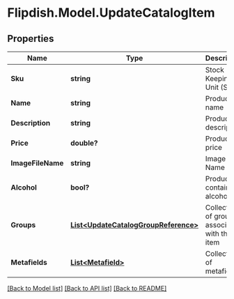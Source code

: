 # Flipdish.Model.UpdateCatalogItem
## Properties

Name | Type | Description | Notes
------------ | ------------- | ------------- | -------------
**Sku** | **string** | Stock Keeping Unit (SKU) | [optional] 
**Name** | **string** | Product name | [optional] 
**Description** | **string** | Product description | [optional] 
**Price** | **double?** | Product price | [optional] 
**ImageFileName** | **string** | Image File Name | [optional] 
**Alcohol** | **bool?** | Product contains alcohol | [optional] 
**Groups** | [**List&lt;UpdateCatalogGroupReference&gt;**](UpdateCatalogGroupReference.md) | Collection of groups associated with this item | [optional] 
**Metafields** | [**List&lt;Metafield&gt;**](Metafield.md) | Collection of metafields | [optional] 

[[Back to Model list]](../README.md#documentation-for-models) [[Back to API list]](../README.md#documentation-for-api-endpoints) [[Back to README]](../README.md)

